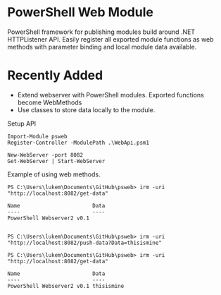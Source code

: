 # PowerShell Web Module
PowerShell framework for publishing modules build around .NET HTTPListener API. 
Easily register all exported module functions as web methods with parameter binding and local module data available. 

# Recently Added
- Extend webserver with PowerShell modules. Exported functions become WebMethods 
- Use classes to store data locally to the module.

Setup API

    Import-Module psweb
    Register-Controller -ModulePath .\WebApi.psm1

    New-WebServer -port 8082
    Get-WebServer | Start-WebServer

Example of using web methods. 

    PS C:\Users\lukem\Documents\GitHub\psweb> irm -uri "http://localhost:8082/get-data"

    Name                       Data
    ----                       ----
    PowerShell Webserver2 v0.1


    PS C:\Users\lukem\Documents\GitHub\psweb> irm -uri "http://localhost:8082/push-data?Data=thisismine"

    PS C:\Users\lukem\Documents\GitHub\psweb> irm -uri "http://localhost:8082/get-data"

    Name                       Data
    ----                       ----
    PowerShell Webserver2 v0.1 thisismine
